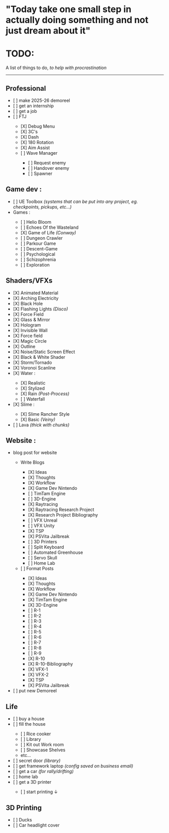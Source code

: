 <h1>"Today take one small step in actually doing something and not just dream about it"</h1>


<h1>TODO:</h1>
<p>A list of things to do, <i>to help with procrastination</i></p>

---

<h2>Professional</h2>
<ul>
    <li>[ ] make 2025-26 demoreel</li>
    <li>[ ] get an internship</li>
    <li>[ ] get a job</li>
    <li>[ ] FTJ</li>
    <ul>
        <li>[X] Debug Menu</li>
        <li>[X] 3C's</li>
        <li>[X] Dash</li>
        <li>[X] 180 Rotation</li>
        <li>[X] Aim Assist</li>
        <li>[ ] Wave Manager</li>
        <ul>
            <li>[ ] Request enemy</li>
            <li>[ ] Handover enemy</li>
            <li>[ ] Spawner</li>
        </ul>
    </ul>
</ul>

<h2>Game dev :</h2>
<ul>
    <li>[ ] UE Toolbox <i>(systems that can be put into any project, eg. checkpoints, pickups, etc...)</i></li>
    <li>Games :</li>
    <ul>
        <li>[ ] Helio Bloom</li>
        <li>[ ] Echoes Of the Wasteland</li>
        <li>[X] Game of Life <i>(Conway)</i></li>
        <li>[ ] Dungeon Crawler</li>
        <li>[ ] Parkour Game</li>
        <li>[ ] Descent-Game</li>
        <li>[ ] Psychological</li>
        <li>[ ] Schizophrenia</li>
        <li>[ ] Exploration</li>
    </ul>
</ul>

<h2>Shaders/VFXs</h2>
<ul>
    <li>[X] Animated Material</li>
    <li>[X] Arching Electricity</li>
    <li>[X] Black Hole</li>
    <li>[X] Flashing Lights <i>(Disco)</i></li>
    <li>[X] Force Field</li>
    <li>[X] Glass & Mirror</li>
    <li>[X] Hologram</li>
    <li>[X] Invisible Wall</li>
    <li>[X] Force field</li>
    <li>[X] Magic Circle</li>
    <li>[X] Outline</li>
    <li>[X] Noise/Static Screen Effect</li>
    <li>[X] Black & White Shader</li>
    <li>[X] Storm/Tornado</li>
    <li>[X] Voronoi Scanline</li>
    <li>[X] Water :</li>
    <ul>
        <li>[X] Realistic</li>
        <li>[X] Stylized</li>
        <li>[X] Rain <i>(Post-Process)</i></li>
        <li>[ ] Waterfall</li>
    </ul>
    <li>[X] Slime :</li>
    <ul>
        <li>[X] Slime Rancher Style</li>
        <li>[X] Basic <i>(Veiny)</i></li>
    </ul>
    <li>[ ] Lava <i>(thick with chunks)</i></li>
</ul>

<h2>Website :</h2>
<ul>
    <li>blog post for website</li>
    <ul>
            <li>Write Blogs</li>
            <ul>
                <li>[X] Ideas</li>
                <li>[X] Thoughts</li>
                <li>[X] Workflow</li>
                <li>[X] Game Dev Nintendo</li>
                <li>[ ] TimTam Engine</li>
                <li>[ ] 3D-Engine</li>
                <li>[X] Raytracing</li>
                <li>[X] Raytracing Research Project</li>
                <li>[X] Research Project Bibliography</li>
                <li>[ ] VFX Unreal</li>
                <li>[ ] VFX Unity</li>
                <li>[X] TSP</li>
                <li>[X] PSVita Jailbreak</li>
                <li>[ ] 3D Printers</li>
                <li>[ ] Split Keyboard</li>
                <li>[ ] Automated Greenhouse</li>
                <li>[ ] Servo Skull</li>
                <li>[ ] Home Lab</li>
            </ul>
        <li>[ ] Format Posts</li>
            <ul>
                <li>[X] Ideas</li>
                <li>[X] Thoughts</li>
                <li>[X] Workflow</li>
                <li>[X] Game Dev Nintendo</li>
                <li>[X] TimTam Engine</li>
                <li>[X] 3D-Engine</li>
                <li>[ ] R-1</li>
                <li>[ ] R-2</li>
                <li>[ ] R-3</li>
                <li>[ ] R-4</li>
                <li>[ ] R-5</li>
                <li>[ ] R-6</li>
                <li>[ ] R-7</li>
                <li>[ ] R-8</li>
                <li>[ ] R-9</li>
                <li>[X] R-10</li>
                <li>[X] R-10-Bibliography</li>
                <li>[X] VFX-1</li>
                <li>[X] VFX-2</li>
                <li>[X] TSP</li>
                <li>[X] PSVita Jailbreak</li>
            </ul>
    </ul>
    <li>[ ] put new Demoreel</li>
</ul>

<h2>Life</h2>
<ul>
    <li>[ ] buy a house</li>
    <li>[ ] fill the house</li>
    <ul>
        <li>[ ] Rice cooker</li>
        <li>[ ] Library</li>
        <li>[ ] Kit out Work room</li>
        <li>[ ] Showcase Shelves</li>
        <li>etc...</li>
    </ul>
    <li>[ ] secret door <i>(library)</i></li>
    <li>[ ] get framework laptop <i>(config saved on business email)</i></li>
    <li>[ ] get a car <i>(for rally/drifting)</i></li>
    <li>[ ] home lab</li>
    <li>[ ] get a 3D printer</li>
    <ul>
        <li>[ ] start printing ↓</li>
    </ul>
</ul>

<h2>3D Printing</h2>
<ul>
    <li>[ ] Ducks</li>
    <li>[ ] Car headlight cover</li>
</ul>
